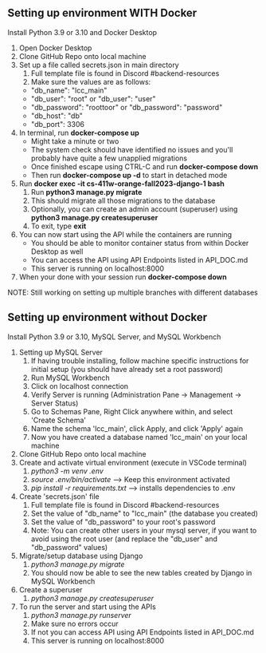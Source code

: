 ## Setting up environment WITH Docker
Install Python 3.9 or 3.10 and Docker Desktop
1. Open Docker Desktop
2. Clone GitHub Repo onto local machine
3. Set up a file called secrets.json in main directory
   1. Full template file is found in Discord #backend-resources
   2. Make sure the values are as follows:
     * "db_name": "lcc_main"
     * "db_user": "root"         or "db_user": "user"
     * "db_password": "roottoor" or "db_password": "password"
     * "db_host": "db"
     * "db_port": 3306
4. In terminal, run **docker-compose up**
   * Might take a minute or two
   * The system check should have identified no issues and you'll probably have quite a few unapplied migrations
   * Once finished escape using CTRL-C and run **docker-compose down**
   * Then run **docker-compose up -d** to start in detached mode
5. Run **docker exec -it cs-411w-orange-fall2023-django-1 bash**
   1. Run **python3 manage.py migrate**
   2. This should migrate all those migrations to the database
   3. Optionally, you can create an admin account (superuser) using **python3 manage.py createsuperuser**
   4. To exit, type **exit**
6. You can now start using the API while the containers are running
   * You should be able to monitor container status from within Docker Desktop as well
   * You can access the API using API Endpoints listed in API_DOC.md
   * This server is running on localhost:8000
7. When your done with your session run **docker-compose down**

NOTE: Still working on setting up multiple branches with different databases



## Setting up environment without Docker
Install Python 3.9 or 3.10, MySQL Server, and MySQL Workbench
1. Setting up MySQL Server
   1. If having trouble installing, follow machine specific instructions for initial setup (you should have already set a root password)
   2. Run MySQL Workbench
   3. Click on localhost connection
   4. Verify Server is running (Administration Pane -> Management -> Server Status)
   5. Go to Schemas Pane, Right Click anywhere within, and select 'Create Schema'
   6. Name the schema 'lcc_main', click Apply, and click 'Apply' again
   7. Now you have created a database named 'lcc_main' on your local machine
2. Clone GitHub Repo onto local machine
3. Create and activate virtual environment (execute in VSCode terminal)
   1. *python3 -m venv .env*
   2. *source .env/bin/activate* --> Keep this environment activated
   3. *pip install -r requirements.txt* --> installs dependencies to .env
4. Create 'secrets.json' file
   1. Full template file is found in Discord #backend-resources
   2. Set the value of "db_name" to "lcc_main" (the database you created)
   3. Set the value of "db_password" to your root's password
   4. Note: You can create other users in your mysql server, if you want to avoid using the root user (and replace the "db_user" and "db_password" values)
5. Migrate/setup database using Django
   1. *python3 manage.py migrate*
   2. You should now be able to see the new tables created by Django in MySQL Workbench
6. Create a superuser
   1. *python3 manage.py createsuperuser*
7. To run the server and start using the APIs
   1. *python3 manage.py runserver*
   2. Make sure no errors occur
   3. If not you can access API using API Endpoints listed in API_DOC.md
   4. This server is running on localhost:8000
